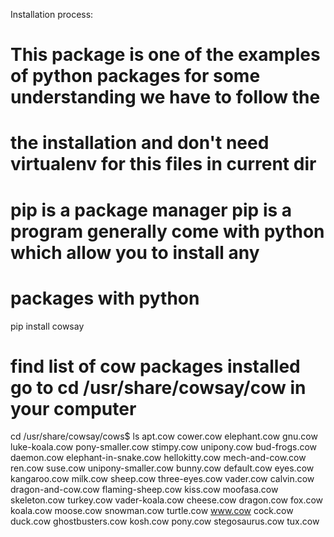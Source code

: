 Installation process:
# This package is one of the examples of python packages for some understanding we have to follow the 
# the installation and don't need virtualenv for this files in current dir
# pip is a package manager pip is a program generally come with python which allow you to install any
# packages with python
pip install cowsay

# find list of cow packages installed go to cd /usr/share/cowsay/cow in your computer
cd /usr/share/cowsay/cows$ ls
apt.cow        cower.cow           elephant.cow           gnu.cow         luke-koala.cow    pony-smaller.cow  stimpy.cow      unipony.cow
bud-frogs.cow  daemon.cow          elephant-in-snake.cow  hellokitty.cow  mech-and-cow.cow  ren.cow           suse.cow        unipony-smaller.cow
bunny.cow      default.cow         eyes.cow               kangaroo.cow    milk.cow          sheep.cow         three-eyes.cow  vader.cow
calvin.cow     dragon-and-cow.cow  flaming-sheep.cow      kiss.cow        moofasa.cow       skeleton.cow      turkey.cow      vader-koala.cow
cheese.cow     dragon.cow          fox.cow                koala.cow       moose.cow         snowman.cow       turtle.cow      www.cow
cock.cow       duck.cow            ghostbusters.cow       kosh.cow        pony.cow          stegosaurus.cow   tux.cow
